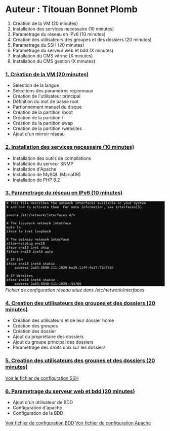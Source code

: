 # Auteur : Titouan Bonnet Plomb

1. Création de la VM (20 minutes)
2. Installation des services necessaire (10 minutes)
3. Parametrage du réseau en IPv6 (10 minutes)
4. Creation des utilisateurs des groupes et des dossiers (20 minutes)
5. Parametrage du SSH (20 minutes)
6. Parametrage du serveur web et bdd (X minutes)
7. Installation du CMS vitrine (X minutes)
8. Installation du CMS gestion (X minutes)

### [1. Création de la VM (20 minutes)](https://github.com/CFAI2024-CPLR/projet_web/commit/fabbfe9627dd9ea9140f1a1a9b5860acd5cfd2ea)

- Selection de la langue
- Selections des parametres regionnaux
- Création de l'utilisateur principal
- Définition du mot de passe root
- Partionnement manuel du disque
- Création de la partition /boot
- Création de la partition /
- Création de la partition swap
- Création de la partition /websites
- Ajout d'un mirroir réseau

### [2. Installation des services necessaire (10 minutes)](https://github.com/CFAI2024-CPLR/projet_web/commit/fabbfe9627dd9ea9140f1a1a9b5860acd5cfd2ea)

- Installation des outils de compilations
- Installation du serveur SNMP
- Installation d'Apache
- Installation de MySQL (MariaDB)
- Installation de PHP 8.2

### [3. Parametrage du réseau en IPv6 (10 minutes)](https://github.com/CFAI2024-CPLR/projet_web/commit/d04f377447aea519be7e55fdcecde42d98e2ed43)

![Fichier de configuration réseau](../tbonnetplomb/conf/interfaces.png)
*Fichier de configuration réseau situé dans /etc/network/interfaces*

### [4. Creation des utilisateurs des groupes et des dossiers (20 minutes)](https://github.com/CFAI2024-CPLR/projet_web/commit/9c56001237bbad222e7f447b7365aae1d653ef7e)

- Création des utilisateurs et de leur dossier home
- Création des groupes
- Création des dossier
- Ajout du propriétaire des dossiers
- Ajout du groupe principal des dossiers
- Parametrage des droits unix sur les dossiers

### [5. Creation des utilisateurs des groupes et des dossiers (20 minutes)](https://github.com/CFAI2024-CPLR/projet_web/commit/9c56001237bbad222e7f447b7365aae1d653ef7e)

[Voir le fichier de configuration SSH](https://github.com/CFAI2024-CPLR/projet_web/blob/work/tbonnetplomb/tbonnetplomb/conf/sshd_config)

### [6. Parametrage du serveur web et bdd (20 minutes)](https://github.com/CFAI2024-CPLR/projet_web/commit/84581b75b774bdc7291e6054f9977e2384b7afa2)

 - Ajout d'un utilisateur de BDD
 - Configuration d'apache
 - Configuration de la BDD
 
 [Voir fichier de configuration BDD](../tbonnetplomb/conf/50-server.cnf)
 [Voir fichier de configuration Apache](../tbonnetplomb/conf/apache2.conf)